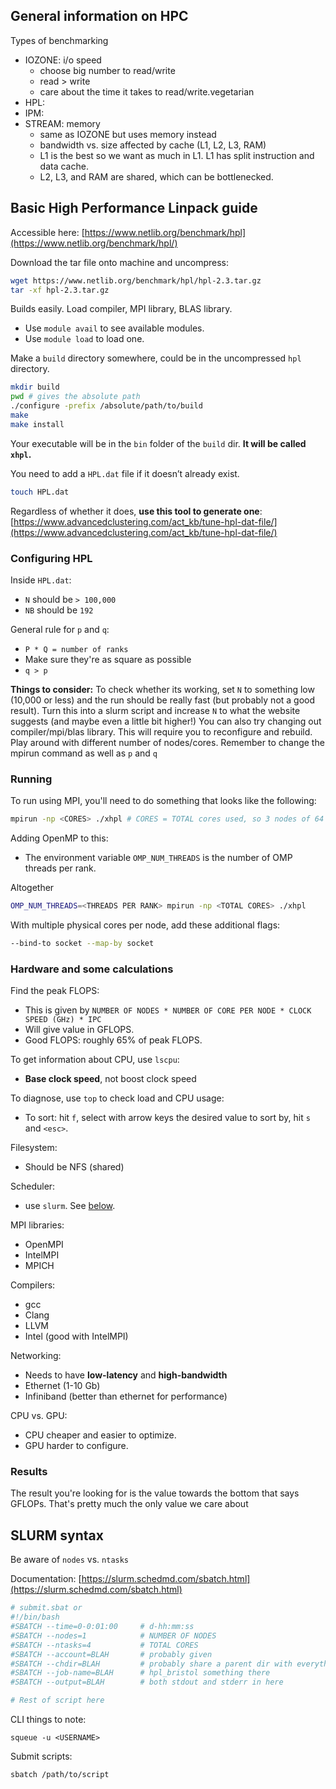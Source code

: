 ## General information on HPC

Types of benchmarking

* IOZONE: i/o speed
  * choose big number to read/write
  * read > write
  * care about the time it takes to read/write.vegetarian 
* HPL:
* IPM:
* STREAM: memory
  * same as IOZONE but uses memory instead
  * bandwidth vs. size affected by cache (L1, L2, L3, RAM)
  * L1 is the best so we want as much in L1. L1 has split instruction and data cache.
  * L2, L3, and RAM are shared, which can be bottlenecked.


## Basic High Performance Linpack guide

Accessible here: [https://www.netlib.org/benchmark/hpl](https://www.netlib.org/benchmark/hpl/)

Download the tar file onto machine and uncompress:

```bash
wget https://www.netlib.org/benchmark/hpl/hpl-2.3.tar.gz
tar -xf hpl-2.3.tar.gz
```

Builds easily. Load compiler, MPI library, BLAS library.

- Use `module avail` to see available modules.
- Use `module load` to load one.

Make a `build` directory somewhere, could be in the uncompressed `hpl` directory.

```bash
mkdir build
pwd # gives the absolute path
./configure -prefix /absolute/path/to/build
make
make install
```

Your executable will be in the `bin` folder of the `build` dir. **It will be called `xhpl`.**

You need to add a `HPL.dat` file if it doesn’t already exist.

```bash
touch HPL.dat
```

Regardless of whether it does, **use this tool to generate one**: [https://www.advancedclustering.com/act_kb/tune-hpl-dat-file/](https://www.advancedclustering.com/act_kb/tune-hpl-dat-file/)

### Configuring HPL

Inside `HPL.dat`:

- `N` should be `> 100,000`
- `NB` should be `192`

General rule for `p` and `q`:

- `P * Q = number of ranks`
- Make sure they're as square as possible
- `q > p`

**Things to consider:**
To check whether its working, set `N` to something low (10,000 or less) and the run should be really fast (but probably not a good result).
Turn this into a slurm script and increase `N` to what the website suggests (and maybe even a little bit higher!)
You can also try changing out compiler/mpi/blas library. This will require you to reconfigure and rebuild. 
Play around with different number of nodes/cores. Remember to change the mpirun command as well as `p` and `q`

### Running

To run using MPI, you'll need to do something that looks like the following:

```bash
mpirun -np <CORES> ./xhpl # CORES = TOTAL cores used, so 3 nodes of 64 is 192
```

Adding OpenMP to this:

- The environment variable `OMP_NUM_THREADS` is the number of OMP threads per rank.

Altogether

```bash
OMP_NUM_THREADS=<THREADS PER RANK> mpirun -np <TOTAL CORES> ./xhpl
```

With multiple physical cores per node, add these additional flags:

```bash
--bind-to socket --map-by socket
```

### Hardware and some calculations

Find the peak FLOPS:

- This is given by `NUMBER OF NODES * NUMBER OF CORE PER NODE * CLOCK SPEED (GHz) * IPC`
- Will give value in GFLOPS.
- Good FLOPS: roughly 65% of peak FLOPS.

To get information about CPU, use `lscpu`:
  - **Base clock speed**, not boost clock speed

To diagnose, use `top` to check load and CPU usage:
  - To sort: hit `f`, select with arrow keys the desired value to sort by, hit `s` and `<esc>`.

Filesystem:
  - Should be NFS (shared)

Scheduler:
  - use `slurm`. See [below](#SLURM-syntax).

MPI libraries:
  - OpenMPI
  - IntelMPI
  - MPICH

Compilers:
  - gcc
  - Clang
  - LLVM
  - Intel (good with IntelMPI)

Networking:
  - Needs to have **low-latency** and **high-bandwidth**
  - Ethernet (1-10 Gb)
  - Infiniband (better than ethernet for performance)

CPU vs. GPU:
  - CPU cheaper and easier to optimize.
  - GPU harder to configure.

### Results

The result you're looking for is the value towards the bottom that says GFLOPs. That's pretty much the only value we care about

## SLURM syntax

Be aware of `nodes` vs. `ntasks`

Documentation: [https://slurm.schedmd.com/sbatch.html](https://slurm.schedmd.com/sbatch.html)

```bash
# submit.sbat or
#!/bin/bash
#SBATCH --time=0-0:01:00     # d-hh:mm:ss
#SBATCH --nodes=1            # NUMBER OF NODES
#SBATCH --ntasks=4           # TOTAL CORES
#SBATCH --account=BLAH       # probably given
#SBATCH --chdir=BLAH         # probably share a parent dir with everything in there
#SBATCH --job-name=BLAH      # hpl_bristol something there
#SBATCH --output=BLAH        # both stdout and stderr in here

# Rest of script here
```

CLI things to note:

`squeue -u <USERNAME>`

Submit scripts:

`sbatch /path/to/script`
